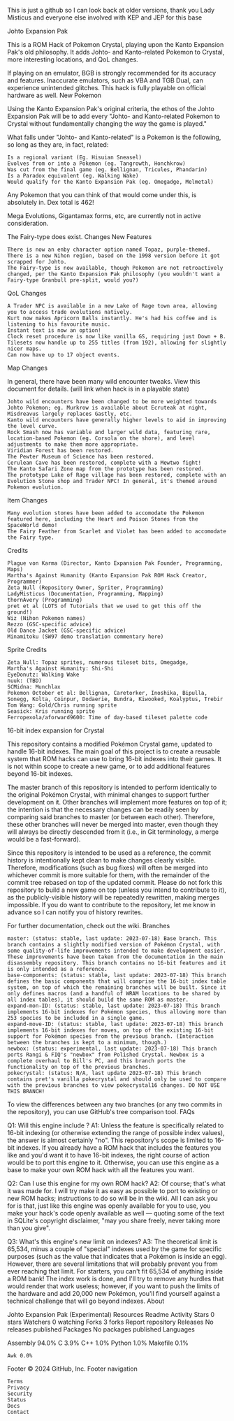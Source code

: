 This is just a github so I can look back at older versions, thank you Lady Misticus and everyone else involved with KEP and JEP for this base

Johto Expansion Pak

This is a ROM Hack of Pokemon Crystal, playing upon the Kanto Expansion Pak's old philosophy. It adds Johto- and Kanto-related Pokemon to Crystal, more interesting locations, and QoL changes.

If playing on an emulator, BGB is strongly recommended for its accuracy and features. Inaccurate emulators, such as VBA and TGB Dual, can experience unintended glitches. This hack is fully playable on official hardware as well.
New Pokemon

Using the Kanto Expansion Pak's original criteria, the ethos of the Johto Expansion Pak will be to add every "Johto- and Kanto-related Pokemon to Crystal without fundamentally changing the way the game is played."

What falls under "Johto- and Kanto-related" is a Pokemon is the following, so long as they are, in fact, related:

    Is a regional variant (Eg. Hisuian Sneasel)
    Evolves from or into a Pokemon (eg. Tangrowth, Honchkrow)
    Was cut from the final game (eg. Bellignan, Tricules, Phandarin)
    Is a Paradox equivalent (eg. Walking Wake)
    Would qualify for the Kanto Expansion Pak (eg. Omegadge, Melmetal)

Any Pokemon that you can think of that would come under this, is absolutely in. Dex total is 462!

Mega Evolutions, Gigantamax forms, etc, are currently not in active consideration.

The Fairy-type does exist.
Changes
New Features

    There is now an enby character option named Topaz, purple-themed.
    There is a new Nihon region, based on the 1998 version before it got scrapped for Johto.
    The Fairy-type is now available, though Pokemon are not retroactively changed, per the Kanto Expansion Pak philosophy (you wouldn't want a Fairy-type Granbull pre-split, would you?)

QoL Changes

    A Trader NPC is available in a new Lake of Rage town area, allowing you to access trade evolutions natively.
    Kurt now makes Apricorn Balls instantly. He's had his coffee and is listening to his favourite music.
    Instant text is now an option!
    Clock reset procedure is now like vanilla GS, requiring just Down + B.
    Tilesets now handle up to 255 titles (from 192), allowing for slightly nicer maps.
    Can now have up to 17 object events.

Map Changes

In general, there have been many wild encounter tweaks. View this document for details. (will link when hack is in a playable state)

    Johto wild encounters have been changed to be more weighted towards Johto Pokemon; eg. Murkrow is available about Ecruteak at night, Misdreavus largely replaces Gastly, etc.
    Kanto wild encounters have generally higher levels to aid in improving the level curve.
    Rock Smash now has variable and larger wild data, featuring rare, location-based Pokemon (eg. Corsola on the shore), and level adjustments to make them more appropriate.
    Viridian Forest has been restored.
    The Pewter Museum of Science has been restored.
    Cerulean Cave has been restored, complete with a Mewtwo fight!
    The Kanto Safari Zone map from the prototype has been restored.
    The prototype Lake of Rage village has been restored, complete with an Evolution Stone shop and Trader NPC! In general, it's themed around Pokemon evolution.

Item Changes

    Many evolution stones have been added to accomodate the Pokemon featured here, including the Heart and Poison Stones from the SpaceWorld demo!
    The Fairy Feather from Scarlet and Violet has been added to accomodate the Fairy type.

Credits

    Plague von Karma (Director, Kanto Expansion Pak Founder, Programming, Maps)
    Martha's Against Humanity (Kanto Expansion Pak ROM Hack Creator, Programmer)
    Zeta_Null (Repository Owner, Spriter, Programming)
    LadyMisticus (Documentation, Programming, Mapping)
    thornAvery (Programming)
    pret et al (LOTS of Tutorials that we used to get this off the ground!)
    Wiz (Nihon Pokemon names)
    Rezzo (GSC-specific advice)
    Old Dance Jacket (GSC-specific advice)
    Minamitoku (SW97 demo translation commentary here)

Sprite Credits

    Zeta_Null: Topaz sprites, numerous tileset bits, Omegadge,
    Martha's Against Humanity: Shi-Shi
    EyeDonutz: Walking Wake
    nuuk: (TBD)
    SCMidna: Munchlax
    Pokemon October et al: Bellignan, Caretorker, Inoshika, Bipulla, Sonegg, Kolta, Coinpur, Dodaerie, Bundra, Kiwooked, Koalyptus, Trebir
    Tom Wang: Gold/Chris running sprite
    Seasick: Kris running sprite
    Ferropexola/aforward9600: Time of day-based tileset palette code

16-bit index expansion for Crystal

This repository contains a modified Pokémon Crystal game, updated to handle 16-bit indexes. The main goal of this project is to create a reusable system that ROM hacks can use to bring 16-bit indexes into their games.
It is not within scope to create a new game, or to add additional features beyond 16-bit indexes.

The master branch of this repository is intended to perform identically to the original Pokémon Crystal, with minimal changes to support further development on it. Other branches will implement more features on top of it; the intention is that the necessary changes can be readily seen by comparing said branches to master (or between each other). Therefore, these other branches will never be merged into master, even though they will always be directly descended from it (i.e., in Git terminology, a merge would be a fast-forward).

Since this repository is intended to be used as a reference, the commit history is intentionally kept clean to make changes clearly visible. Therefore, modifications (such as bug fixes) will often be merged into whichever commit is more suitable for them, with the remainder of the commit tree rebased on top of the updated commit. Please do not fork this repository to build a new game on top (unless you intend to contribute to it), as the publicly-visible history will be repeatedly rewritten, making merges impossible. If you do want to contribute to the repository, let me know in advance so I can notify you of history rewrites.

For further documentation, check out the wiki.
Branches

    master: (status: stable, last update: 2023-07-18) Base branch. This branch contains a slightly modified version of Pokémon Crystal, with some quality-of-life improvements intended to make development easier. These improvements have been taken from the documentation in the main disassembly repository. This branch contains no 16-bit features and it is only intended as a reference.
    base-components: (status: stable, last update: 2023-07-18) This branch defines the basic components that will comprise the 16-bit index table system, on top of which the remaining branches will be built. Since it only defines macros (and a handful of WRAM locations to be shared by all index tables), it should build the same ROM as master.
    expand-mon-ID: (status: stable, last update: 2023-07-18) This branch implements 16-bit indexes for Pokémon species, thus allowing more than 253 species to be included in a single game.
    expand-move-ID: (status: stable, last update: 2023-07-18) This branch implements 16-bit indexes for moves, on top of the existing 16-bit support for Pokémon species from the previous branch. (Interaction between the branches is kept to a minimum, though.)
    newbox: (status: experimental, last update: 2023-07-18) This branch ports Rangi & FIQ's "newbox" from Polished Crystal. Newbox is a complete overhaul to Bill's PC, and this branch ports the functionality on top of the previous branches.
    pokecrystal: (status: N/A, last update 2023-07-18) This branch contains pret's vanilla pokecrystal and should only be used to compare with the previous branches to view pokecrystal16 changes. DO NOT USE THIS BRANCH!

To view the differences between any two branches (or any two commits in the repository), you can use GitHub's tree comparison tool.
FAQs

Q1: Will this engine include <insert additional feature here>?
A1: Unless the feature is specifically related to 16-bit indexing (or otherwise extending the range of possible index values), the answer is almost certainly "no". This repository's scope is limited to 16-bit indexes. If you already have a ROM hack that includes the features you like and you'd want it to have 16-bit indexes, the right course of action would be to port this engine to it. Otherwise, you can use this engine as a base to make your own ROM hack with all the features you want.

Q2: Can I use this engine for my own ROM hack?
A2: Of course; that's what it was made for. I will try make it as easy as possible to port to existing or new ROM hacks; instructions to do so will be in the wiki. All I can ask you for is that, just like this engine was openly available for you to use, you make your hack's code openly available as well — quoting some of the text in SQLite's copyright disclaimer, "may you share freely, never taking more than you give".

Q3: What's this engine's new limit on indexes?
A3: The theoretical limit is 65,534, minus a couple of "special" indexes used by the game for specific purposes (such as the value that indicates that a Pokémon is inside an egg). However, there are several limitations that will probably prevent you from ever reaching that limit. For starters, you can't fit 65,534 of anything inside a ROM bank! The index work is done, and I'll try to remove any hurdles that would render that work useless; however, if you want to push the limits of the hardware and add 20,000 new Pokémon, you'll find yourself against a technical challenge that will go beyond indexes.
About

Johto Expansion Pak (Experimental)
Resources
Readme
Activity
Stars
0 stars
Watchers
0 watching
Forks
3 forks
Report repository
Releases
No releases published
Packages
No packages published
Languages

Assembly 94.0%
C 3.9%
C++ 1.0%
Python 1.0%
Makefile 0.1%

    Awk 0.0% 

Footer
© 2024 GitHub, Inc.
Footer navigation

    Terms
    Privacy
    Security
    Status
    Docs
    Contact

